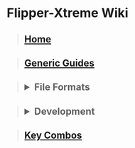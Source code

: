 # Flipper-Xtreme Wiki

> <h2><a href="Home">Home</a><ul></ul></h2>

> <h2><a href="Generic-Guides">Generic Guides</a><ul></ul></h2>

> <h2><details><summary>File Formats</summary><ul>
>   <li><h5><a href="Asset-Packs">Asset Packs</a></h5></li>
>   <li><h5><a href="BadUSB">BadUSB</a></h5></li>
>   <li><h5><a href="iButton">iButton</a></h5></li>
>   <li><h5><a href="Infrared">Infrared</a></h5></li>
>   <li><h5><a href="NFC">NFC</a></h5></li>
>   <li><h5><a href="RFID">RFID</a></h5></li>
>   <li><h5><a href="SubGhz">SubGhz</a></h5></li>
>   <li><h5><a href="SubGhz-Remote">SubGhz Remote</a></h5></li>
>   <li><h5><a href="SubGhz-Settings">SubGhz Settings</a></h5></li>
> </ul></details></h2>

> <h2><details><summary>Development</summary><ul>
>   <li><h5><a href="App-Manifests">App Manifests</a></h5></li>
>   <li><h5><a href="FAPs">FAPs</a></h5></li>
>   <li><h5><a href="FBT">FBT</a></h5></li>
>   <li><h5><a href="Hardware-Targets">Hardware Targets</a></h5></li>
>   <li><h5><a href="How-To-Build">How To Build</a></h5></li>
>   <li><h5><a href="OTA-Updates">OTA Updates</a></h5></li>
>   <li><h5><a href="Unit-Tests">Unit Tests</a></h5></li>
> </ul></details></h2>

> <h2><a href="Key-Combos">Key Combos</a><ul></ul></h2>
